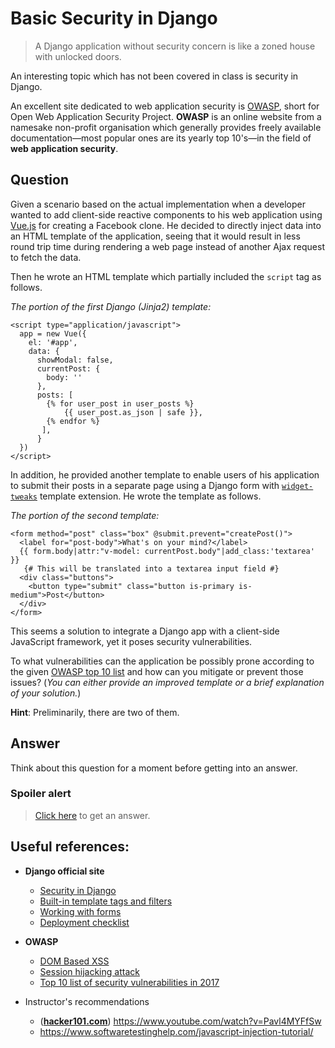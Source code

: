 # Basic Security in Django

> A Django application without security concern is like a zoned house with unlocked doors.

An interesting topic which has not been covered in class is security in Django. 

An excellent site dedicated to web application security is [OWASP](https://www.owasp.org/index.php/Main_Page), short for Open Web Application Security Project. **OWASP** is an online website from a namesake non-profit organisation which generally provides freely available documentation—most popular ones are its yearly top 10's—in the field of **web application security**.

## Question

Given a scenario based on the actual implementation when a developer wanted to add client-side reactive components to his web application using [Vue.js](https://vuejs.org/) for creating a Facebook clone. He decided to directly inject data into an HTML template of the application, seeing that it would result in less round trip time during rendering a web page instead of another Ajax request to fetch the data.

Then he wrote an HTML template which partially included the `script` tag as follows.

_The portion of the first Django (Jinja2) template:_

```jinja
<script type="application/javascript">
  app = new Vue({
    el: '#app',
    data: {
      showModal: false,
      currentPost: {
        body: ''
      },
      posts: [
        {% for user_post in user_posts %}
            {{ user_post.as_json | safe }},
        {% endfor %}
       ],
      }
  })
</script>
```

In addition, he provided another template to enable users of his application to submit their posts in a separate page using a Django form with [`widget-tweaks`](https://pypi.org/project/django-widget-tweaks/) template extension. He wrote the template as follows.

_The portion of the second template:_

```jinja
<form method="post" class="box" @submit.prevent="createPost()">
  <label for="post-body">What's on your mind?</label>
  {{ form.body|attr:"v-model: currentPost.body"|add_class:'textarea' }}
   {# This will be translated into a textarea input field #}
  <div class="buttons">
    <button type="submit" class="button is-primary is-medium">Post</button>
  </div>
</form>
```

This seems a solution to integrate a Django app with a client-side JavaScript framework, yet it poses security vulnerabilities.

To what vulnerabilities can the application be possibly prone according to the given [OWASP top 10 list](https://www.owasp.org/index.php/Top_10-2017_Top_10) and how can you mitigate or prevent those issues? (*You can either provide an improved template or a brief explanation of your solution.*)

**Hint**: Preliminarily, there are two of them.

## Answer
Think about this question for a moment before getting into an answer.

### **Spoiler alert**
> [Click here](answer/README.md) to get an answer.

## Useful references:

- **Django official site**
  - [Security in Django](https://docs.djangoproject.com/en/2.2/topics/security/)
  - [Built-in template tags and filters](https://docs.djangoproject.com/en/2.2/ref/templates/builtins/)
  - [Working with forms](https://docs.djangoproject.com/en/2.2/topics/forms/)
  - [Deployment checklist](https://docs.djangoproject.com/en/2.2/howto/deployment/checklist/)
  
- **OWASP**
  - [DOM Based XSS](https://www.owasp.org/index.php/DOM_Based_XSS)
  - [Session hijacking attack](https://www.owasp.org/index.php/Session_hijacking_attack)
  - [Top 10 list of security vulnerabilities in 2017](https://www.owasp.org/index.php/Top_10-2017_Top_10)

- Instructor's recommendations
  - ([**hacker101.com**](https://www.hacker101.com/)) https://www.youtube.com/watch?v=Pavl4MYFfSw
  - https://www.softwaretestinghelp.com/javascript-injection-tutorial/